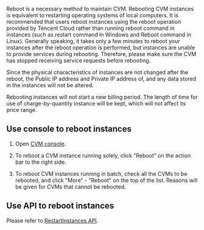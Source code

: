 Reboot is a necessary method to maintain CVM. Rebooting CVM instances is equivalent to restarting operating systems of local computers. It is recommended that users reboot instances using the reboot operation provided by Tencent Cloud rather than running reboot command in instances (such as restart command in Windows and Reboot command in Linux). Generally speaking, it takes only a few minutes to reboot your instances after the reboot operation is performed, but instances are unable to provide services during rebooting. Therefore, please make sure the CVM has stopped receiving service requests before rebooting.

Since the physical characteristics of instances are not changed after the reboot, the Public IP address and Private IP address of, and any data stored in the instances will not be altered.

Rebooting instances will not start a new billing period. The length of time for use of charge-by-quantity instance will be kept, which will not affect its price range.


## Use console to reboot instances

1) Open [CVM console](https://console.qcloud.com/cvm/).

2) To reboot a CVM instance running solely, click "Reboot" on the action bar to the right side.

3) To reboot CVM instances running in batch, check all the CVMs to be rebooted, and click "More" - "Reboot" on the top of the list. Reasons will be given for CVMs that cannot be rebooted.

## Use API to reboot instances
Please refer to [RestartInstances API](https://www.qcloud.com/doc/api/229/1247).